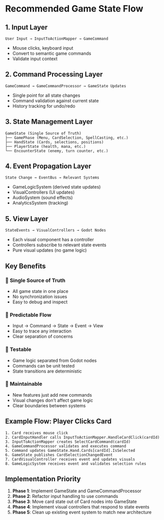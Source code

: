 # Recommended Game State Flow

## 1. Input Layer
```
User Input → InputToActionMapper → GameCommand
```
- Mouse clicks, keyboard input
- Convert to semantic game commands
- Validate input context

## 2. Command Processing Layer
```
GameCommand → GameCommandProcessor → GameState Updates
```
- Single point for all state changes
- Command validation against current state
- History tracking for undo/redo

## 3. State Management Layer
```
GameState (Single Source of Truth)
├── GamePhase (Menu, CardSelection, SpellCasting, etc.)
├── HandState (Cards, selections, positions)
├── PlayerState (health, mana, etc.)
└── EncounterState (enemy, turn counter, etc.)
```

## 4. Event Propagation Layer
```
State Change → EventBus → Relevant Systems
```
- GameLogicSystem (derived state updates)
- VisualControllers (UI updates)
- AudioSystem (sound effects)
- AnalyticsSystem (tracking)

## 5. View Layer
```
StateEvents → VisualControllers → Godot Nodes
```
- Each visual component has a controller
- Controllers subscribe to relevant state events
- Pure visual updates (no game logic)

## Key Benefits

### 🎯 **Single Source of Truth**
- All game state in one place
- No synchronization issues
- Easy to debug and inspect

### 🔄 **Predictable Flow**
- Input → Command → State → Event → View
- Easy to trace any interaction
- Clear separation of concerns

### 🧪 **Testable**
- Game logic separated from Godot nodes
- Commands can be unit tested
- State transitions are deterministic

### 🔧 **Maintainable**
- New features just add new commands
- Visual changes don't affect game logic
- Clear boundaries between systems

## Example Flow: Player Clicks Card

```
1. Card receives mouse click
2. CardInputHandler calls InputToActionMapper.HandleCardClick(cardId)
3. InputToActionMapper creates SelectCardCommand(cardId)
4. GameCommandProcessor validates and executes command
5. Command updates GameState.Hand.Cards[cardId].IsSelected
6. GameState publishes CardSelectionChangedEvent
7. CardVisualController receives event and updates visuals
8. GameLogicSystem receives event and validates selection rules
```

## Implementation Priority

1. **Phase 1**: Implement GameState and GameCommandProcessor
2. **Phase 2**: Refactor input handling to use commands
3. **Phase 3**: Move card state out of Card nodes into GameState
4. **Phase 4**: Implement visual controllers that respond to state events
5. **Phase 5**: Clean up existing event system to match new architecture